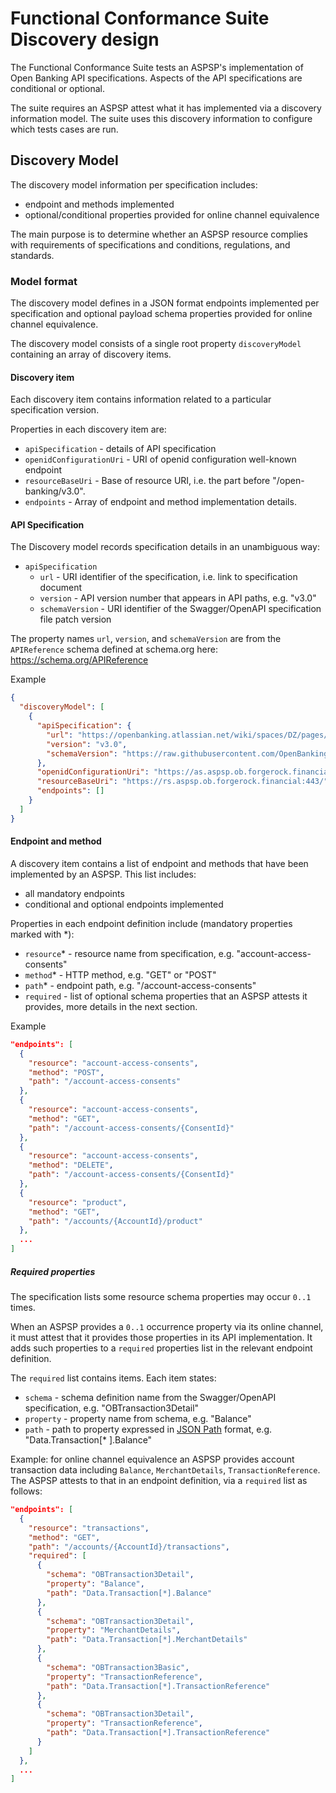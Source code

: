 # Functional Conformance Suite Discovery design

The Functional Conformance Suite tests an ASPSP's implementation of Open Banking
API specifications. Aspects of the API specifications are conditional or optional.

The suite requires an ASPSP attest what it has implemented via a discovery
information model. The suite uses this discovery information to configure which tests cases are run.

## Discovery Model

The discovery model information per specification includes:
* endpoint and methods implemented
* optional/conditional properties provided for online channel equivalence

The main purpose is to determine whether an ASPSP resource complies with
requirements of specifications and conditions, regulations, and standards.

### Model format

The discovery model defines in a JSON format endpoints implemented per specification and optional payload schema properties provided for online channel equivalence.

The discovery model consists of a single root property `discoveryModel`
containing an array of discovery items.

#### Discovery item

Each discovery item contains information
related to a particular specification version.

Properties in each discovery item are:
* `apiSpecification` - details of API specification
* `openidConfigurationUri` - URI of openid configuration well-known endpoint
* `resourceBaseUri` - Base of resource URI, i.e. the part before "/open-banking/v3.0".
* `endpoints` - Array of endpoint and method implementation details.

#### API Specification

The Discovery model records specification details in an unambiguous way:

* `apiSpecification`
  * `url` - URI identifier of the specification, i.e. link to specification document
  * `version` - API version number that appears in API paths, e.g. "v3.0"
  * `schemaVersion` - URI identifier of the Swagger/OpenAPI specification file patch version

The property names `url`, `version`, and `schemaVersion` are from the `APIReference`
schema defined at schema.org here: https://schema.org/APIReference

Example

```json
{
  "discoveryModel": [
    {
      "apiSpecification": {
        "url": "https://openbanking.atlassian.net/wiki/spaces/DZ/pages/642090641/Account+and+Transaction+API+Specification+-+v3.0",
        "version": "v3.0",
        "schemaVersion": "https://raw.githubusercontent.com/OpenBankingUK/read-write-api-specs/v3.0.0/dist/account-info-swagger.json"
      },
      "openidConfigurationUri": "https://as.aspsp.ob.forgerock.financial/oauth2/.well-known/openid-configuration",
      "resourceBaseUri": "https://rs.aspsp.ob.forgerock.financial:443/",
      "endpoints": []
    }
  ]
}
```

#### Endpoint and method

A discovery item contains a list of endpoint and methods that have been
implemented by an ASPSP. This list includes:
  * all mandatory endpoints
  * conditional and optional endpoints implemented

Properties in each endpoint definition include (mandatory properties marked with *):
  - `resource`* - resource name from specification, e.g. "account-access-consents"
  - `method`* - HTTP method, e.g. "GET" or "POST"
  - `path`* - endpoint path, e.g. "/account-access-consents"
  - `required` - list of optional schema properties that an ASPSP attests it provides, more details in the next section.

Example

```json
"endpoints": [
  {
    "resource": "account-access-consents",
    "method": "POST",
    "path": "/account-access-consents"
  },
  {
    "resource": "account-access-consents",
    "method": "GET",
    "path": "/account-access-consents/{ConsentId}"
  },
  {
    "resource": "account-access-consents",
    "method": "DELETE",
    "path": "/account-access-consents/{ConsentId}"
  },
  {
    "resource": "product",
    "method": "GET",
    "path": "/accounts/{AccountId}/product"
  },
  ...
]
```

##### Required properties

The specification lists some resource schema properties may occur `0..1` times.

When an ASPSP provides a `0..1` occurrence property via its online channel,
it must attest that it provides those properties in its API implementation. It adds
such properties to a `required` properties list in the relevant endpoint definition.

The `required` list contains items. Each item states:
 * `schema` - schema definition name from the Swagger/OpenAPI specification, e.g. "OBTransaction3Detail"
 * `property` - property name from schema, e.g. "Balance"
 * `path` - path to property expressed in [JSON Path](https://goessner.net/articles/JsonPath/) format, e.g. "Data.Transaction[* ].Balance"

Example: for online channel equivalence an ASPSP provides account
transaction data including `Balance`, `MerchantDetails`, `TransactionReference`.
The ASPSP attests to that in an endpoint definition, via a `required` list
as follows:

```json
"endpoints": [
  {
    "resource": "transactions",
    "method": "GET",
    "path": "/accounts/{AccountId}/transactions",
    "required": [
      {
        "schema": "OBTransaction3Detail",
        "property": "Balance",
        "path": "Data.Transaction[*].Balance"
      },
      {
        "schema": "OBTransaction3Detail",
        "property": "MerchantDetails",
        "path": "Data.Transaction[*].MerchantDetails"
      },
      {
        "schema": "OBTransaction3Basic",
        "property": "TransactionReference",
        "path": "Data.Transaction[*].TransactionReference"
      },
      {
        "schema": "OBTransaction3Detail",
        "property": "TransactionReference",
        "path": "Data.Transaction[*].TransactionReference"
      }
    ]
  },
  ...
]
```
